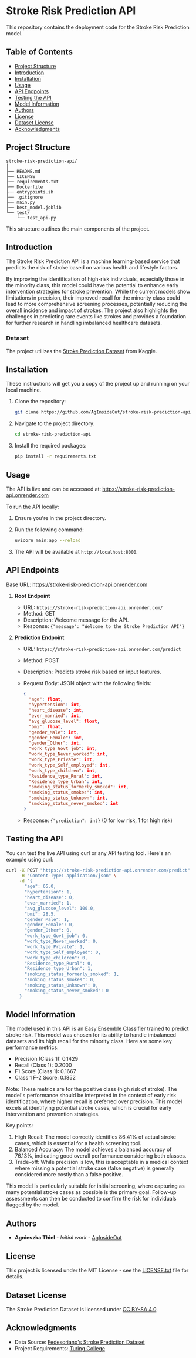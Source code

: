 # Stroke Risk Prediction API

This repository contains the deployment code for the Stroke Risk Prediction model.

## Table of Contents

- [Project Structure](#project-structure)
- [Introduction](#introduction)
- [Installation](#installation)
- [Usage](#usage)
- [API Endpoints](#api-endpoints)
- [Testing the API](#testing-the-api)
- [Model Information](#model-information)
- [Authors](#authors)
- [License](#license)
- [Dataset License](#dataset-license)
- [Acknowledgments](#acknowledgments)

## Project Structure

```
stroke-risk-prediction-api/
│
├── README.md
├── LICENSE
├── requirements.txt
├── Dockerfile
├── entrypoints.sh
├── .gitignore
├── main.py
├── best_model.joblib
└── test/
    └── test_api.py
```

This structure outlines the main components of the project.

## Introduction

The Stroke Risk Prediction API is a machine learning-based service that predicts the risk of stroke based on various health and lifestyle factors.

By improving the identification of high-risk individuals, especially those in the minority class, this model could have the potential to enhance early intervention strategies for stroke prevention. While the current models show limitations in precision, their improved recall for the minority class could lead to more comprehensive screening processes, potentially reducing the overall incidence and impact of strokes. The project also highlights the challenges in predicting rare events like strokes and provides a foundation for further research in handling imbalanced healthcare datasets.

### Dataset

The project utilizes the [Stroke Prediction Dataset](https://www.kaggle.com/datasets/fedesoriano/stroke-prediction-dataset) from Kaggle.

## Installation

These instructions will get you a copy of the project up and running on your local machine.

1. Clone the repository:

    ```bash
    git clone https://github.com/AgInsideOut/stroke-risk-prediction-api.git
    ```

2. Navigate to the project directory:

    ```bash
    cd stroke-risk-prediction-api
    ```

3. Install the required packages:

    ```bash
    pip install -r requirements.txt
    ```

## Usage

The API is live and can be accessed at:
<https://stroke-risk-prediction-api.onrender.com>

To run the API locally:

1. Ensure you're in the project directory.
2. Run the following command:

    ```bash
    uvicorn main:app --reload
    ```

3. The API will be available at `http://localhost:8000`.

## API Endpoints

Base URL: <https://stroke-risk-prediction-api.onrender.com>

1. **Root Endpoint**
   - URL: `https://stroke-risk-prediction-api.onrender.com/`
   - Method: GET
   - Description: Welcome message for the API.
   - Response: `{"message": "Welcome to the Stroke Prediction API"}`

2. **Prediction Endpoint**
   - URL: `https://stroke-risk-prediction-api.onrender.com/predict`
   - Method: POST
   - Description: Predicts stroke risk based on input features.
   - Request Body: JSON object with the following fields:

     ```json
     {
       "age": float,
       "hypertension": int,
       "heart_disease": int,
       "ever_married": int,
       "avg_glucose_level": float,
       "bmi": float,
       "gender_Male": int,
       "gender_Female": int,
       "gender_Other": int,
       "work_type_Govt_job": int,
       "work_type_Never_worked": int,
       "work_type_Private": int,
       "work_type_Self_employed": int,
       "work_type_children": int,
       "Residence_type_Rural": int,
       "Residence_type_Urban": int,
       "smoking_status_formerly_smoked": int,
       "smoking_status_smokes": int,
       "smoking_status_Unknown": int,
       "smoking_status_never_smoked": int
     }
     ```

   - Response: `{"prediction": int}` (0 for low risk, 1 for high risk)

## Testing the API

You can test the live API using curl or any API testing tool. Here's an example using curl:

```bash
curl -X POST "https://stroke-risk-prediction-api.onrender.com/predict" \
     -H "Content-Type: application/json" \
     -d '{
       "age": 65.0,
       "hypertension": 1,
       "heart_disease": 0,
       "ever_married": 1,
       "avg_glucose_level": 100.0,
       "bmi": 28.5,
       "gender_Male": 1,
       "gender_Female": 0,
       "gender_Other": 0,
       "work_type_Govt_job": 0,
       "work_type_Never_worked": 0,
       "work_type_Private": 1,
       "work_type_Self_employed": 0,
       "work_type_children": 0,
       "Residence_type_Rural": 0,
       "Residence_type_Urban": 1,
       "smoking_status_formerly_smoked": 1,
       "smoking_status_smokes": 0,
       "smoking_status_Unknown": 0,
       "smoking_status_never_smoked": 0
     }
```

## Model Information

The model used in this API is an Easy Ensemble Classifier trained to predict stroke risk. This model was chosen for its ability to handle imbalanced datasets and its high recall for the minority class. Here are some key performance metrics:

- Precision (Class 1): 0.1429
- Recall (Class 1): 0.2000
- F1 Score (Class 1): 0.1667
- Class 1 F-2 Score: 0.1852

Note: These metrics are for the positive class (high risk of stroke). The model's performance should be interpreted in the context of early risk identification, where higher recall is preferred over precision. This model excels at identifying potential stroke cases, which is crucial for early intervention and prevention strategies.

Key points:

1. High Recall: The model correctly identifies 86.41% of actual stroke cases, which is essential for a health screening tool.
2. Balanced Accuracy: The model achieves a balanced accuracy of 76.13%, indicating good overall performance considering both classes.
3. Trade-off: While precision is low, this is acceptable in a medical context where missing a potential stroke case (false negative) is generally considered more costly than a false positive.

This model is particularly suitable for initial screening, where capturing as many potential stroke cases as possible is the primary goal. Follow-up assessments can then be conducted to confirm the risk for individuals flagged by the model.

## Authors

- **Agnieszka Thiel** - *Initial work* - [AgInsideOut](https://github.com/AgInsideOut)

## License

This project is licensed under the MIT License - see the [LICENSE.txt](https://github.com/TuringCollegeSubmissions/athiel-DA.4.1/blob/master/LICENSE) file for details.

## Dataset License

The Stroke Prediction Dataset is licensed under [CC BY-SA 4.0](https://creativecommons.org/licenses/by-sa/4.0/).

## Acknowledgments

- Data Source: [Fedesoriano's Stroke Prediction Dataset](https://www.kaggle.com/datasets/fedesoriano/stroke-prediction-dataset)
- Project Requirements: [Turing College](https://github.com/TuringCollegeSubmissions)
